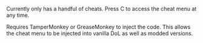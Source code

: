 Currently only has a handful of cheats. Press C to access the cheat menu at any time.

Requires TamperMonkey or GreaseMonkey to inject the code. This allows the cheat menu to be injected into vanilla DoL as well as modded versions.
